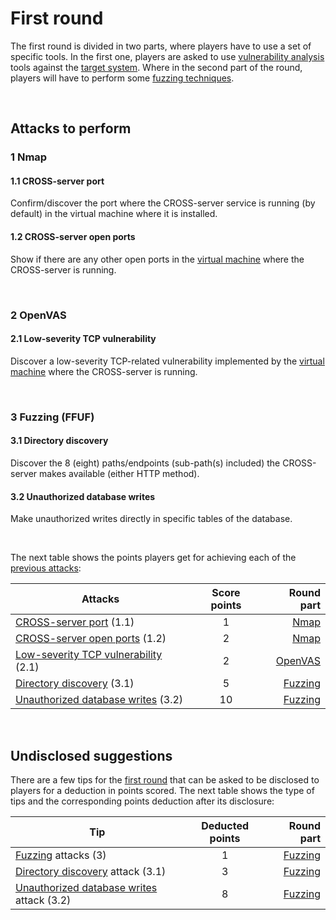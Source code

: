 # First round

The first round is divided in two parts, where players have to use a set of specific tools.
In the first one, players are asked to use [vulnerability analysis](1-vulnerability_analysis/ "Vulnerability analysis folder") tools against the [target system](../../#target-system "Target System section").
Where in the second part of the round, players will have to perform some [fuzzing techniques](2-fuzzing/ "Fuzzing folder").

<br>

## Attacks to perform

### 1 Nmap

#### 1.1 CROSS-server port

Confirm/discover the port where the CROSS-server service is running (by default) in the virtual machine where it is installed.

#### 1.2 CROSS-server open ports

Show if there are any other open ports in the [virtual machine](../../1-setup/3-CROSS_server_VM "CROSS-server folder") where the CROSS-server is running.

<br>

### 2 OpenVAS

#### 2.1 Low-severity TCP vulnerability

Discover a low-severity TCP-related vulnerability implemented by the [virtual machine](../../1-setup/3-CROSS_server_VM "CROSS-server folder") where the CROSS-server is running.

<br>

### 3 Fuzzing (FFUF)

#### 3.1 Directory discovery

Discover the 8 (eight) paths/endpoints (sub-path(s) included) the CROSS-server makes available (either HTTP method).

<!-- TODO explain better -->

#### 3.2 Unauthorized database writes

Make unauthorized writes directly in specific tables of the database.

<br>

The next table shows the points players get for achieving each of the [previous attacks](./##attacks-to-perform "First round attacks to perform"):

| Attacks                                                                                                                     | Score points |                                                     Round part |
| --------------------------------------------------------------------------------------------------------------------------- | :----------: | -------------------------------------------------------------: |
| [CROSS-server port](./#11cross-server-port "CROSS-server port attack section") (1.1)                                        |      1       |          [Nmap](1-vulnerability_analysis/1-Nmap "Nmap folder") |
| [CROSS-server open ports](./12#cross-server-open-ports "CROSS-server open ports attack section") (1.2)                      |      2       |          [Nmap](1-vulnerability_analysis/1-Nmap "Nmap folder") |
| [Low-severity TCP vulnerability](./#21low-severity-tcp-vulnerability "Low-severity TCP vulnerability attack section") (2.1) |      2       | [OpenVAS](1-vulnerability_analysis/2-OpenVAS "OpenVAS folder") |
| [Directory discovery](./#31directory-discovery "Directory discovery attack section") (3.1)                                  |      5       |                          [Fuzzing](2-fuzzing "Fuzzing folder") |
| [Unauthorized database writes](./#32unauthorized-database-writes "Unauthorized database writes attack section") (3.2)       |      10      |                          [Fuzzing](2-fuzzing "Fuzzing folder") |

<br>

## Undisclosed suggestions

There are a few tips for the [first round](../2-rounds/round_1 "First attack round folder") that can be asked to be disclosed to players for a deduction in points scored.
The next table shows the type of tips and the corresponding points deduction after its disclosure:

| Tip                                                                                                                                             | Deducted points |                                                Round part |
| ----------------------------------------------------------------------------------------------------------------------------------------------- | :-------------: | --------------------------------------------------------: |
| [Fuzzing](../2-rounds/round_1/#3fuzzing-ffuf "Fuzzing techniques attacks section") attacks (3)                                                  |        1        | [Fuzzing](../2-rounds/round_1/2-fuzzing "Fuzzing folder") |
| [Directory discovery](../2-rounds/round_1/#31directory-discovery "Directory discovery attack section") attack (3.1)                             |        3        | [Fuzzing](../2-rounds/round_1/2-fuzzing "Fuzzing folder") |
| [Unauthorized database writes](../2-rounds/round_1//#32unauthorized-database-writes "Unauthorized database writes attack section") attack (3.2) |        8        | [Fuzzing](../2-rounds/round_1/2-fuzzing "Fuzzing folder") |
